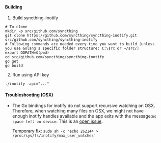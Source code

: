 #### Building
1. Build syncthing-inotify
```
# To clone
mkdir -p src/github.com/syncthing
git clone https://github.com/syncthing/syncthing-inotify.git src/github.com/syncthing/syncthing-inotify
# Following commands are needed every time you want to build (unless you use Golang's specific folder structure: C:\src or ~/src/)
export GOPATH=$(pwd)
cd src/github.com/syncthing/syncthing-inotify
go get
go build
```

2. Run using API key
```
./inotify -api="..."
```


#### Troubleshooting (OSX)
* The Go bindings for inotify do not support recursive watching on OSX. Therefore, when watching many files on OSX, we might not have enough inotify handles available and the app exits with the message:```no space left on device```. This is an [open issue](https://github.com/syncthing/syncthing-inotify/issues/8).

  Temporary fix: ```sudo sh -c 'echo 262144 > /proc/sys/fs/inotify/max_user_watches'```
